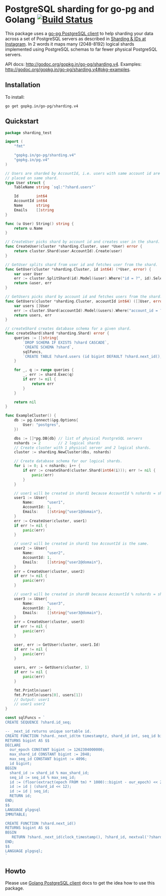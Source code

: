# PostgreSQL sharding for go-pg and Golang [![Build Status](https://travis-ci.org/go-pg/sharding.svg)](https://travis-ci.org/go-pg/sharding)

This package uses a [go-pg PostgreSQL client](https://github.com/go-pg/pg) to help sharding your data across a set of PostgreSQL servers as described in [Sharding & IDs at Instagram](http://instagram-engineering.tumblr.com/post/10853187575/sharding-ids-at-instagram). In 2 words it maps many (2048-8192) logical shards implemented using PostgreSQL schemas to far fewer physical PostgreSQL servers.

API docs: http://godoc.org/gopkg.in/go-pg/sharding.v4.
Examples: http://godoc.org/gopkg.in/go-pg/sharding.v4#pkg-examples.

## Installation

To install:

    go get gopkg.in/go-pg/sharding.v4

## Quickstart

```go
package sharding_test

import (
	"fmt"

	"gopkg.in/go-pg/sharding.v4"
	"gopkg.in/pg.v4"
)

// Users are sharded by AccountId, i.e. users with same account id are
// placed on same shard.
type User struct {
	TableName string `sql:"?shard.users"`

	Id        int64
	AccountId int64
	Name      string
	Emails    []string
}

func (u User) String() string {
	return u.Name
}

// CreateUser picks shard by account id and creates user in the shard.
func CreateUser(cluster *sharding.Cluster, user *User) error {
	return cluster.Shard(user.AccountId).Create(user)
}

// GetUser splits shard from user id and fetches user from the shard.
func GetUser(cluster *sharding.Cluster, id int64) (*User, error) {
	var user User
	err := cluster.SplitShard(id).Model(&user).Where("id = ?", id).Select()
	return &user, err
}

// GetUsers picks shard by account id and fetches users from the shard.
func GetUsers(cluster *sharding.Cluster, accountId int64) ([]User, error) {
	var users []User
	err := cluster.Shard(accountId).Model(&users).Where("account_id = ?", accountId).Select()
	return users, err
}

// createShard creates database schema for a given shard.
func createShard(shard *sharding.Shard) error {
	queries := []string{
		`DROP SCHEMA IF EXISTS ?shard CASCADE`,
		`CREATE SCHEMA ?shard`,
		sqlFuncs,
		`CREATE TABLE ?shard.users (id bigint DEFAULT ?shard.next_id(), account_id int, name text, emails jsonb)`,
	}

	for _, q := range queries {
		_, err := shard.Exec(q)
		if err != nil {
			return err
		}
	}

	return nil
}

func ExampleCluster() {
	db := pg.Connect(&pg.Options{
		User: "postgres",
	})

	dbs := []*pg.DB{db} // list of physical PostgreSQL servers
	nshards := 2        // 2 logical shards
	// Create cluster with 1 physical server and 2 logical shards.
	cluster := sharding.NewCluster(dbs, nshards)

	// Create database schema for our logical shards.
	for i := 0; i < nshards; i++ {
		if err := createShard(cluster.Shard(int64(i))); err != nil {
			panic(err)
		}
	}

	// user1 will be created in shard1 because AccountId % nshards = shard1.
	user1 := &User{
		Name:      "user1",
		AccountId: 1,
		Emails:    []string{"user1@domain"},
	}
	err := CreateUser(cluster, user1)
	if err != nil {
		panic(err)
	}

	// user2 will be created in shard1 too AccountId is the same.
	user2 := &User{
		Name:      "user2",
		AccountId: 1,
		Emails:    []string{"user2@domain"},
	}
	err = CreateUser(cluster, user2)
	if err != nil {
		panic(err)
	}

	// user3 will be created in shard0 because AccountId % nshards = shard0.
	user3 := &User{
		Name:      "user3",
		AccountId: 2,
		Emails:    []string{"user3@domain"},
	}
	err = CreateUser(cluster, user3)
	if err != nil {
		panic(err)
	}

	user, err := GetUser(cluster, user1.Id)
	if err != nil {
		panic(err)
	}

	users, err := GetUsers(cluster, 1)
	if err != nil {
		panic(err)
	}

	fmt.Println(user)
	fmt.Println(users[0], users[1])
	// Output: user1
	// user1 user2
}

const sqlFuncs = `
CREATE SEQUENCE ?shard.id_seq;

-- _next_id returns unique sortable id.
CREATE FUNCTION ?shard._next_id(tm timestamptz, shard_id int, seq_id bigint)
RETURNS bigint AS $$
DECLARE
  our_epoch CONSTANT bigint := 1262304000000;
  max_shard_id CONSTANT bigint := 2048;
  max_seq_id CONSTANT bigint := 4096;
  id bigint;
BEGIN
  shard_id := shard_id % max_shard_id;
  seq_id := seq_id % max_seq_id;
  id := (floor(extract(epoch FROM tm) * 1000)::bigint - our_epoch) << 23;
  id := id | (shard_id << 12);
  id := id | seq_id;
  RETURN id;
END;
$$
LANGUAGE plpgsql
IMMUTABLE;

CREATE FUNCTION ?shard.next_id()
RETURNS bigint AS $$
BEGIN
   RETURN ?shard._next_id(clock_timestamp(), ?shard_id, nextval('?shard.id_seq'));
END;
$$
LANGUAGE plpgsql;
`
```

## Howto

Please use [Golang PostgreSQL client](https://github.com/go-pg/pg) docs to get the idea how to use this package.
